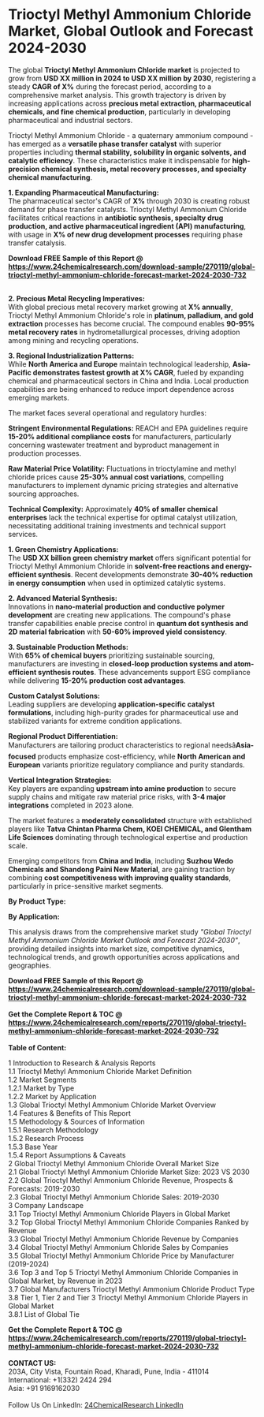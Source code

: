 <h1>Trioctyl Methyl Ammonium Chloride Market, Global Outlook and Forecast 2024-2030</h1><p>The global <strong>Trioctyl Methyl Ammonium Chloride market</strong> is projected to grow from <strong>USD XX million in 2024 to USD XX million by 2030</strong>, registering a steady <strong>CAGR of X%</strong> during the forecast period, according to a comprehensive market analysis. This growth trajectory is driven by increasing applications across <strong>precious metal extraction, pharmaceutical chemicals, and fine chemical production</strong>, particularly in developing pharmaceutical and industrial sectors.</p><p>Trioctyl Methyl Ammonium Chloride - a quaternary ammonium compound - has emerged as a <strong>versatile phase transfer catalyst</strong> with superior properties including <strong>thermal stability, solubility in organic solvents, and catalytic efficiency</strong>. These characteristics make it indispensable for <strong>high-precision chemical synthesis, metal recovery processes, and specialty chemical manufacturing</strong>.</p><p><strong>1. Expanding Pharmaceutical Manufacturing:</strong><br>
The pharmaceutical sector's CAGR of <strong>X%</strong> through 2030 is creating robust demand for phase transfer catalysts. Trioctyl Methyl Ammonium Chloride facilitates critical reactions in <strong>antibiotic synthesis, specialty drug production, and active pharmaceutical ingredient (API) manufacturing</strong>, with usage in <strong>X% of new drug development processes</strong> requiring phase transfer catalysis.</p><div><b>Download FREE Sample of this Report @ 
            <a href="https://www.24chemicalresearch.com/download-sample/270119/global-trioctyl-methyl-ammonium-chloride-forecast-market-2024-2030-732">
            https://www.24chemicalresearch.com/download-sample/270119/global-trioctyl-methyl-ammonium-chloride-forecast-market-2024-2030-732</a></b></div><br><p><strong>2. Precious Metal Recycling Imperatives:</strong><br>
With global precious metal recovery market growing at <strong>X% annually</strong>, Trioctyl Methyl Ammonium Chloride's role in <strong>platinum, palladium, and gold extraction</strong> processes has become crucial. The compound enables <strong>90-95% metal recovery rates</strong> in hydrometallurgical processes, driving adoption among mining and recycling operations.</p><p><strong>3. Regional Industrialization Patterns:</strong><br>
While <strong>North America and Europe</strong> maintain technological leadership, <strong>Asia-Pacific demonstrates fastest growth at X% CAGR</strong>, fueled by expanding chemical and pharmaceutical sectors in China and India. Local production capabilities are being enhanced to reduce import dependence across emerging markets.</p><p>The market faces several operational and regulatory hurdles:</p><p><strong>Stringent Environmental Regulations:</strong> REACH and EPA guidelines require <strong>15-20% additional compliance costs</strong> for manufacturers, particularly concerning wastewater treatment and byproduct management in production processes.</p><p><strong>Raw Material Price Volatility:</strong> Fluctuations in trioctylamine and methyl chloride prices cause <strong>25-30% annual cost variations</strong>, compelling manufacturers to implement dynamic pricing strategies and alternative sourcing approaches.</p><p><strong>Technical Complexity:</strong> Approximately <strong>40% of smaller chemical enterprises</strong> lack the technical expertise for optimal catalyst utilization, necessitating additional training investments and technical support services.</p><p><strong>1. Green Chemistry Applications:</strong><br>
The <strong>USD XX billion green chemistry market</strong> offers significant potential for Trioctyl Methyl Ammonium Chloride in <strong>solvent-free reactions and energy-efficient synthesis</strong>. Recent developments demonstrate <strong>30-40% reduction in energy consumption</strong> when used in optimized catalytic systems.</p><p><strong>2. Advanced Material Synthesis:</strong><br>
Innovations in <strong>nano-material production and conductive polymer development</strong> are creating new applications. The compound's phase transfer capabilities enable precise control in <strong>quantum dot synthesis and 2D material fabrication</strong> with <strong>50-60% improved yield consistency</strong>.</p><p><strong>3. Sustainable Production Methods:</strong><br>
With <strong>65% of chemical buyers</strong> prioritizing sustainable sourcing, manufacturers are investing in <strong>closed-loop production systems and atom-efficient synthesis routes</strong>. These advancements support ESG compliance while delivering <strong>15-20% production cost advantages</strong>.</p><p><strong>Custom Catalyst Solutions:</strong><br>
	Leading suppliers are developing <strong>application-specific catalyst formulations</strong>, including high-purity grades for pharmaceutical use and stabilized variants for extreme condition applications.</p><p><strong>Regional Product Differentiation:</strong><br>
	Manufacturers are tailoring product characteristics to regional needsâ<strong>Asia-focused</strong> products emphasize cost-efficiency, while <strong>North American and European</strong> variants prioritize regulatory compliance and purity standards.</p><p><strong>Vertical Integration Strategies:</strong><br>
	Key players are expanding <strong>upstream into amine production</strong> to secure supply chains and mitigate raw material price risks, with <strong>3-4 major integrations</strong> completed in 2023 alone.</p><p>The market features a <strong>moderately consolidated</strong> structure with established players like <strong>Tatva Chintan Pharma Chem, KOEI CHEMICAL, and Glentham Life Sciences</strong> dominating through technological expertise and production scale.</p><p>Emerging competitors from <strong>China and India</strong>, including <strong>Suzhou Wedo Chemicals and Shandong Paini New Material</strong>, are gaining traction by combining <strong>cost competitiveness with improving quality standards</strong>, particularly in price-sensitive market segments.</p><p><strong>By Product Type:</strong></p><p><strong>By Application:</strong></p><p>This analysis draws from the comprehensive market study <em>"Global Trioctyl Methyl Ammonium Chloride Market Outlook and Forecast 2024-2030"</em>, providing detailed insights into market size, competitive dynamics, technological trends, and growth opportunities across applications and geographies.</p><div><b>Download FREE Sample of this Report @ 
            <a href="https://www.24chemicalresearch.com/download-sample/270119/global-trioctyl-methyl-ammonium-chloride-forecast-market-2024-2030-732">
            https://www.24chemicalresearch.com/download-sample/270119/global-trioctyl-methyl-ammonium-chloride-forecast-market-2024-2030-732</a></b></div><br><div><b>Get the Complete Report & TOC @ 
            <a href="https://www.24chemicalresearch.com/reports/270119/global-trioctyl-methyl-ammonium-chloride-forecast-market-2024-2030-732">
            https://www.24chemicalresearch.com/reports/270119/global-trioctyl-methyl-ammonium-chloride-forecast-market-2024-2030-732</a></b></div><br>
            <b>Table of Content:</b><p>1 Introduction to Research & Analysis Reports<br />
    1.1 Trioctyl Methyl Ammonium Chloride Market Definition<br />
    1.2 Market Segments<br />
        1.2.1 Market by Type<br />
        1.2.2 Market by Application<br />
    1.3 Global Trioctyl Methyl Ammonium Chloride Market Overview<br />
    1.4 Features & Benefits of This Report<br />
    1.5 Methodology & Sources of Information<br />
        1.5.1 Research Methodology<br />
        1.5.2 Research Process<br />
        1.5.3 Base Year<br />
        1.5.4 Report Assumptions & Caveats<br />
2 Global Trioctyl Methyl Ammonium Chloride Overall Market Size<br />
    2.1 Global Trioctyl Methyl Ammonium Chloride Market Size: 2023 VS 2030<br />
    2.2 Global Trioctyl Methyl Ammonium Chloride Revenue, Prospects & Forecasts: 2019-2030<br />
    2.3 Global Trioctyl Methyl Ammonium Chloride Sales: 2019-2030<br />
3 Company Landscape<br />
    3.1 Top Trioctyl Methyl Ammonium Chloride Players in Global Market<br />
    3.2 Top Global Trioctyl Methyl Ammonium Chloride Companies Ranked by Revenue<br />
    3.3 Global Trioctyl Methyl Ammonium Chloride Revenue by Companies<br />
    3.4 Global Trioctyl Methyl Ammonium Chloride Sales by Companies<br />
    3.5 Global Trioctyl Methyl Ammonium Chloride Price by Manufacturer (2019-2024)<br />
    3.6 Top 3 and Top 5 Trioctyl Methyl Ammonium Chloride Companies in Global Market, by Revenue in 2023<br />
    3.7 Global Manufacturers Trioctyl Methyl Ammonium Chloride Product Type<br />
    3.8 Tier 1, Tier 2 and Tier 3 Trioctyl Methyl Ammonium Chloride Players in Global Market<br />
        3.8.1 List of Global Tie</p><div><b>Get the Complete Report & TOC @ 
            <a href="https://www.24chemicalresearch.com/reports/270119/global-trioctyl-methyl-ammonium-chloride-forecast-market-2024-2030-732">
            https://www.24chemicalresearch.com/reports/270119/global-trioctyl-methyl-ammonium-chloride-forecast-market-2024-2030-732</a></b></div><br><b>CONTACT US:</b><br>
            203A, City Vista, Fountain Road, Kharadi, Pune, India - 411014<br>
            International: +1(332) 2424 294<br>
            Asia: +91 9169162030 <br><br>
            Follow Us On LinkedIn: <a href="https://www.linkedin.com/company/24chemicalresearch/">24ChemicalResearch LinkedIn</a>